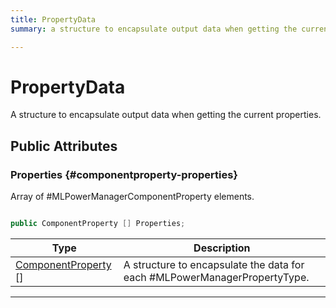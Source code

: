 ```yaml
---
title: PropertyData
summary: a structure to encapsulate output data when getting the current properties. 

---
```


# PropertyData




A structure to encapsulate output data when getting the current properties.   





## Public Attributes

### Properties {#componentproperty-properties}

Array of #MLPowerManagerComponentProperty elements. 

```csharp

public ComponentProperty [] Properties;

```

| Type | Description  | 
|--|--|
| [ComponentProperty](/unity-api/api/UnityEngine.XR.MagicLeap/MLPowerManager/UnityEngine.XR.MagicLeap.MLPowerManager.ComponentProperty.md) [] | A structure to encapsulate the data for each #MLPowerManagerPropertyType.  |





-----------

